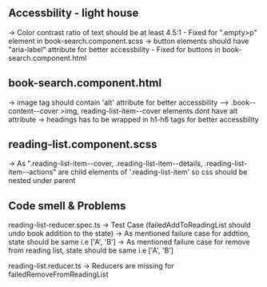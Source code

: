 Accessbility - light house      
---------------------------------------------
-> Color contrast ratio of text should be at least 4.5:1 - Fixed for ".empty>p" element in book-search.component.scss
-> button elements should have "aria-label" attribute for better accessbility - Fixed for buttons in book-search.component.html

book-search.component.html 
---------------------------------------------
-> image tag should contain 'alt' attribute for better accessbility
        --> .book--content--cover >img, reading-list-item--cover elements dont have alt attribute
-> headings has to be wrapped in h1-h6 tags for better accessbility

reading-list.component.scss
---------------------------------------------
-> As ".reading-list-item--cover, .reading-list-item--details, .reading-list-item--actions" are child elements of '.reading-list-item' so css should be nested under parent






Code smell  & Problems
----------------------------------------------
reading-list-reducer.spec.ts
 -> Test Case (failedAddToReadingList should undo book addition to the state)
   -> As mentioned failure case for addtion, state should be same i.e ['A', 'B']
   -> As mentioned failure case for remove from reading list, state should be same i.e ['A', 'B']

reading-list.reducer.ts
-> Reducers are missing for failedRemoveFromReadingList